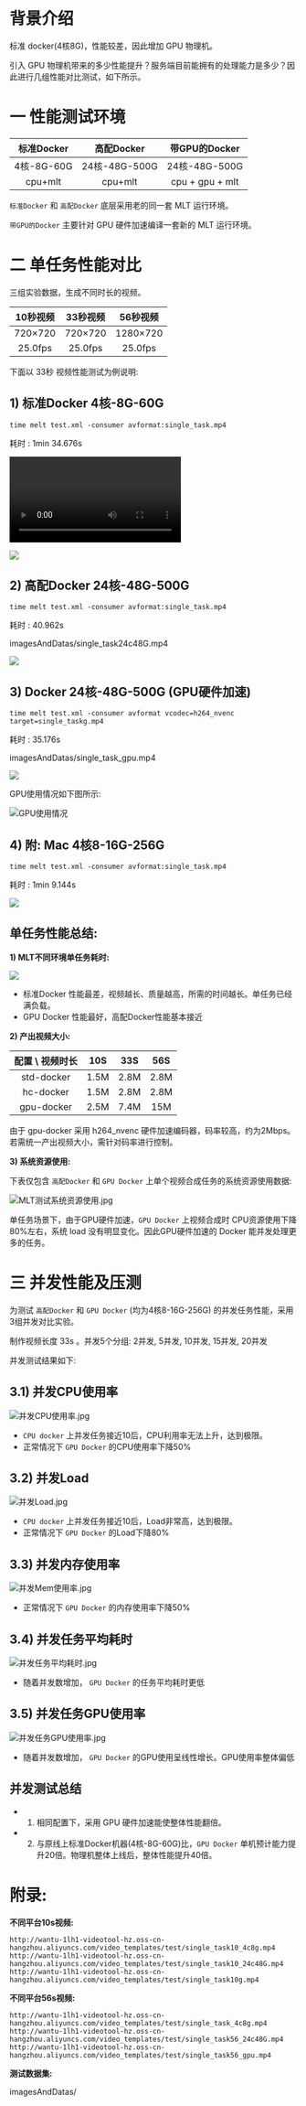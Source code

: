 # 背景介绍

标准 docker(4核8G)，性能较差，因此增加 GPU 物理机。

引入 GPU 物理机带来的多少性能提升？服务端目前能拥有的处理能力是多少？因此进行几组性能对比测试，如下所示。

# 一 性能测试环境

|     标准Docker     |    高配Docker     |    带GPU的Docker   |
|:------------------:|:----------------:|:------------------:|
|     4核-8G-60G     |   24核-48G-500G   |    24核-48G-500G   |
|      cpu+mlt       |      cpu+mlt      |   cpu + gpu + mlt  |

`标准Docker` 和 `高配Docker` 底层采用老的同一套 MLT 运行环境。

`带GPU的Docker` 主要针对 GPU 硬件加速编译一套新的 MLT 运行环境。

# 二 单任务性能对比
三组实验数据，生成不同时长的视频。

|       10秒视频      |     33秒视频      |      56秒视频      |
|:------------------:|:----------------:|:------------------:|
|       720×720      |      720×720     |      1280×720      |
|       25.0fps      |      25.0fps     |       25.0fps      |

下面以 33秒 视频性能测试为例说明:

## 1) 标准Docker 4核-8G-60G

```
time melt test.xml -consumer avformat:single_task.mp4
```

耗时 : 1min 34.676s

<video src="imagesAndDatas/single_task_cpu.mp4" controls="controls">
your browser does not support the video tag
</video>

![](imagesAndDatas/std_docker_33s.png) 

## 2) 高配Docker 24核-48G-500G

```
time melt test.xml -consumer avformat:single_task.mp4
```

耗时 : 40.962s

imagesAndDatas/single_task24c48G.mp4

![](imagesAndDatas/hc_docker_33s.png.png) 

## 3) Docker 24核-48G-500G (GPU硬件加速)

```
time melt test.xml -consumer avformat vcodec=h264_nvenc target=single_taskg.mp4
```

耗时 : 35.176s

imagesAndDatas/single_task_gpu.mp4

![](imagesAndDatas/gpu_docker_33s.png) 

GPU使用情况如下图所示:

![GPU使用情况](imagesAndDatas/gpu_docker_33s_nv.png) 

## 4) 附: Mac 4核8-16G-256G

```
time melt test.xml -consumer avformat:single_task.mp4
```

耗时 : 1min 9.144s

![](imagesAndDatas/mac_33s.png) 

## 单任务性能总结:

**1) MLT不同环境单任务耗时:**

![](imagesAndDatas/MLT不同环境单任务耗时.jpg) 

+ 标准Docker 性能最差，视频越长、质量越高，所需的时间越长。单任务已经满负载。
+ GPU Docker 性能最好，高配Docker性能基本接近

**2) 产出视频大小:**

| 配置  \    视频时长 |    10S     |    33S   |    56S   |
|:-----------------:|:----------:|:--------:|:---------:|
|     std-docker     |   1.5M    |    2.8M   |    2.8M   |
|     hc-docker      |   1.5M    |    2.8M   |    2.8M   |
|     gpu-docker     |   2.5M    |    7.4M   |    15M   |

由于 gpu-docker 采用 h264_nvenc 硬件加速编码器，码率较高，约为2Mbps。若需统一产出视频大小，需针对码率进行控制。

**3) 系统资源使用:**

下表仅包含 `高配Docker` 和 `GPU Docker` 上单个视频合成任务的系统资源使用数据:

![MLT测试系统资源使用.jpg](imagesAndDatas/MLT测试系统资源使用.jpg) 

单任务场景下，由于GPU硬件加速，`GPU Docker` 上视频合成时 CPU资源使用下降80%左右，系统 load 没有明显变化。因此GPU硬件加速的 Docker 能并发处理更多的任务。

# 三 并发性能及压测

为测试 `高配Docker` 和 `GPU Docker` (均为4核8-16G-256G) 的并发任务性能，采用3组并发对比实验。

制作视频长度 33s 。并发5个分组: 2并发, 5并发, 10并发, 15并发, 20并发

并发测试结果如下:

## 3.1) 并发CPU使用率

![并发CPU使用率.jpg](imagesAndDatas/并发CPU使用率.jpg) 

+ `CPU docker` 上并发任务接近10后，CPU利用率无法上升，达到极限。
+ 正常情况下 `GPU Docker` 的CPU使用率下降50%

## 3.2) 并发Load

![并发Load.jpg](imagesAndDatas/并发Load.jpg) 

+ `CPU docker` 上并发任务接近10后，Load非常高，达到极限。
+ 正常情况下 `GPU Docker` 的Load下降80%

## 3.3) 并发内存使用率

![并发Mem使用率.jpg](imagesAndDatas/并发Mem使用率.jpg) 

+ 正常情况下 `GPU Docker` 的内存使用率下降50%

## 3.4) 并发任务平均耗时

![并发任务平均耗时.jpg](imagesAndDatas/并发任务平均耗时.jpg)

+ 随着并发数增加， `GPU Docker` 的任务平均耗时更低

## 3.5) 并发任务GPU使用率

![并发任务GPU使用率.jpg](imagesAndDatas/并发任务GPU使用率.jpg) 

+ 随着并发数增加， `GPU Docker` 的GPU使用呈线性增长。GPU使用率整体偏低

## 并发测试总结

+ 1) 相同配置下，采用 GPU 硬件加速能使整体性能翻倍。
+ 2) 与原线上标准Docker机器(4核-8G-60G)比，`GPU Docker` 单机预计能力提升20倍。物理机整体上线后，整体性能提升40倍。

# 附录:

**不同平台10s视频:**

```
http://wantu-1lh1-videotool-hz.oss-cn-hangzhou.aliyuncs.com/video_templates/test/single_task10_4c8g.mp4
http://wantu-1lh1-videotool-hz.oss-cn-hangzhou.aliyuncs.com/video_templates/test/single_task10_24c48G.mp4
http://wantu-1lh1-videotool-hz.oss-cn-hangzhou.aliyuncs.com/video_templates/test/single_task10g.mp4
```

**不同平台56s视频:**

```
http://wantu-1lh1-videotool-hz.oss-cn-hangzhou.aliyuncs.com/video_templates/test/single_task_4c8g.mp4
http://wantu-1lh1-videotool-hz.oss-cn-hangzhou.aliyuncs.com/video_templates/test/single_task56_24c48G.mp4
http://wantu-1lh1-videotool-hz.oss-cn-hangzhou.aliyuncs.com/video_templates/test/single_task56_gpu.mp4
```

**测试数据集:**

imagesAndDatas/
